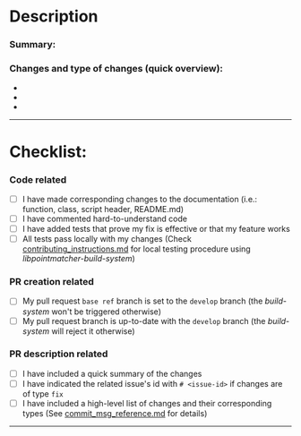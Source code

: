 # Description

### Summary:


### Changes and type of changes (quick overview):

-
-
-

---

# Checklist:

### Code related

- [ ] I have made corresponding changes to the documentation 
      (i.e.: function, class, script header, README.md)
- [ ] I have commented hard-to-understand code
- [ ] I have added tests that prove my fix is effective or that my feature works
- [ ] All tests pass locally with my changes 
      (Check [contributing_instructions.md](https://github.com/norlab-ulaval/libnabo/tree/develop/doc/contributing/contributing_instructions.md) for local testing procedure using _libpointmatcher-build-system_)

### PR creation related

- [ ] My pull request `base ref` branch is set to the `develop` branch 
     (the _build-system_ won't be triggered otherwise)
- [ ] My pull request branch is up-to-date with the `develop` branch 
     (the _build-system_ will reject it otherwise)

### PR description related

- [ ] I have included a quick summary of the changes
- [ ] I have indicated the related issue's id with `# <issue-id>` if changes are of type `fix`
- [ ] I have included a high-level list of changes and their corresponding types
      (See [commit_msg_reference.md](https://github.com/norlab-ulaval/libnabo/tree/develop/doc/contributing/commit_msg_reference.md) for details)

---
